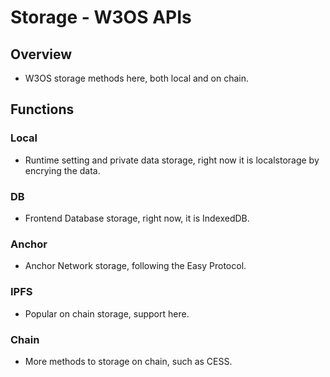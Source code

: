 # Storage - W3OS APIs

## Overview

- W3OS storage methods here, both local and on chain.

## Functions

### Local

- Runtime setting and private data storage, right now it is localstorage by encrying the data.

### DB

- Frontend Database storage, right now, it is IndexedDB.

### Anchor

- Anchor Network storage, following the Easy Protocol.

### IPFS

- Popular on chain storage, support here.

### Chain

- More methods to storage on chain, such as CESS.
